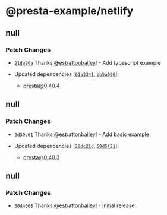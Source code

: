 # @presta-example/netlify

## null

### Patch Changes

- [`21da20a`](https://github.com/sure-thing/presta/commit/21da20abfb66c6d8e15ba5f751a3dd4e7d95c561) Thanks [@estrattonbailey](https://github.com/estrattonbailey)! - Add typescript example

- Updated dependencies [[`61a3341`](https://github.com/sure-thing/presta/commit/61a3341036badd8d87eba4345cc520ba58289f54), [`bb5a090`](https://github.com/sure-thing/presta/commit/bb5a090871ce11ee183ce4f4d9cf8cf735e0e203)]:
  - presta@0.40.4

## null

### Patch Changes

- [`2d39c61`](https://github.com/sure-thing/presta/commit/2d39c61eeb710b5971e47b0f2f2c92127c560630) Thanks [@estrattonbailey](https://github.com/estrattonbailey)! - Add basic example

- Updated dependencies [[`26dc21d`](https://github.com/sure-thing/presta/commit/26dc21d2e6fe7a1103739286508589361aa58d3c), [`50d5f21`](https://github.com/sure-thing/presta/commit/50d5f21ef2faffb3b93c1dd65bc47d0c4fc83415)]:
  - presta@0.40.3

## null

### Patch Changes

- [`30d4668`](https://github.com/sure-thing/presta/commit/30d4668e981eaa1b415b055612225b72e7a5b46b) Thanks [@estrattonbailey](https://github.com/estrattonbailey)! - Initial release
